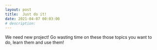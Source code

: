 ```yaml
---
layout: post
title:  Just do it!
date: 2021-04-07 00:03:00
# description: 
---
```


We need new project! Go wasting time on these those topics you want to do, learn them and use them!
